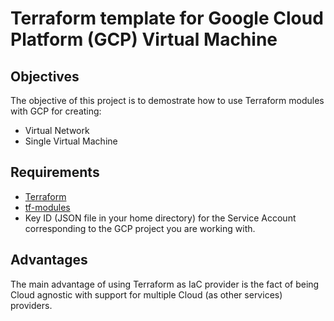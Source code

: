 # Terraform template for Google Cloud Platform (GCP) Virtual Machine

## Objectives
The objective of this project is to demostrate how to use Terraform modules with GCP for creating:

- Virtual Network
- Single Virtual Machine

## Requirements

- [Terraform](https://www.terraform.io/)
- [tf-modules](https://github.com/fervartel/tf-modules)
- Key ID (JSON file in your home directory) for the Service Account corresponding to the GCP project you are working with.

## Advantages
The main advantage of using Terraform as IaC provider is the fact of being Cloud agnostic with support for multiple Cloud (as other services) providers.
